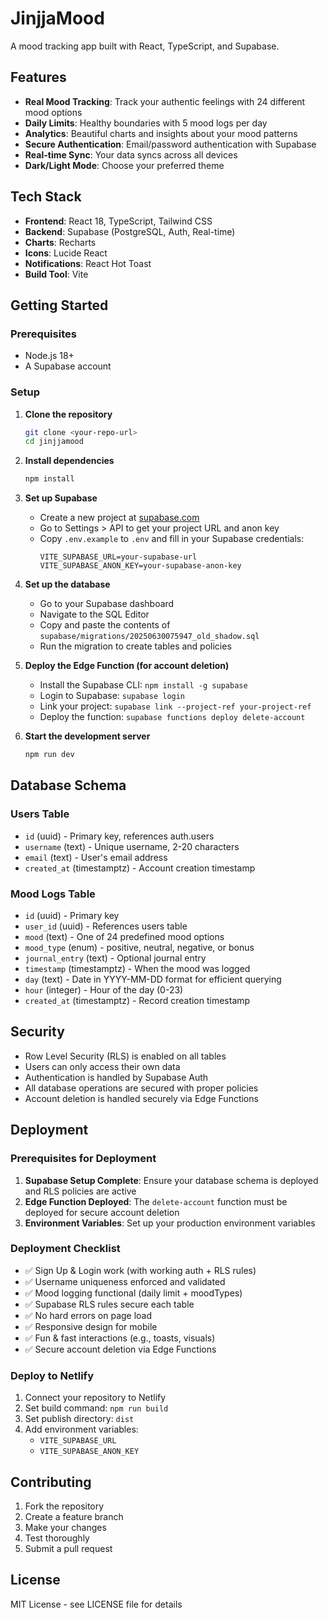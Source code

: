 # JinjjaMood

A mood tracking app built with React, TypeScript, and Supabase.

## Features

- **Real Mood Tracking**: Track your authentic feelings with 24 different mood options
- **Daily Limits**: Healthy boundaries with 5 mood logs per day
- **Analytics**: Beautiful charts and insights about your mood patterns
- **Secure Authentication**: Email/password authentication with Supabase
- **Real-time Sync**: Your data syncs across all devices
- **Dark/Light Mode**: Choose your preferred theme

## Tech Stack

- **Frontend**: React 18, TypeScript, Tailwind CSS
- **Backend**: Supabase (PostgreSQL, Auth, Real-time)
- **Charts**: Recharts
- **Icons**: Lucide React
- **Notifications**: React Hot Toast
- **Build Tool**: Vite

## Getting Started

### Prerequisites

- Node.js 18+ 
- A Supabase account

### Setup

1. **Clone the repository**
   ```bash
   git clone <your-repo-url>
   cd jinjjamood
   ```

2. **Install dependencies**
   ```bash
   npm install
   ```

3. **Set up Supabase**
   - Create a new project at [supabase.com](https://supabase.com)
   - Go to Settings > API to get your project URL and anon key
   - Copy `.env.example` to `.env` and fill in your Supabase credentials:
     ```
     VITE_SUPABASE_URL=your-supabase-url
     VITE_SUPABASE_ANON_KEY=your-supabase-anon-key
     ```

4. **Set up the database**
   - Go to your Supabase dashboard
   - Navigate to the SQL Editor
   - Copy and paste the contents of `supabase/migrations/20250630075947_old_shadow.sql`
   - Run the migration to create tables and policies

5. **Deploy the Edge Function (for account deletion)**
   - Install the Supabase CLI: `npm install -g supabase`
   - Login to Supabase: `supabase login`
   - Link your project: `supabase link --project-ref your-project-ref`
   - Deploy the function: `supabase functions deploy delete-account`

6. **Start the development server**
   ```bash
   npm run dev
   ```

## Database Schema

### Users Table
- `id` (uuid) - Primary key, references auth.users
- `username` (text) - Unique username, 2-20 characters
- `email` (text) - User's email address
- `created_at` (timestamptz) - Account creation timestamp

### Mood Logs Table
- `id` (uuid) - Primary key
- `user_id` (uuid) - References users table
- `mood` (text) - One of 24 predefined mood options
- `mood_type` (enum) - positive, neutral, negative, or bonus
- `journal_entry` (text) - Optional journal entry
- `timestamp` (timestamptz) - When the mood was logged
- `day` (text) - Date in YYYY-MM-DD format for efficient querying
- `hour` (integer) - Hour of the day (0-23)
- `created_at` (timestamptz) - Record creation timestamp

## Security

- Row Level Security (RLS) is enabled on all tables
- Users can only access their own data
- Authentication is handled by Supabase Auth
- All database operations are secured with proper policies
- Account deletion is handled securely via Edge Functions

## Deployment

### Prerequisites for Deployment

1. **Supabase Setup Complete**: Ensure your database schema is deployed and RLS policies are active
2. **Edge Function Deployed**: The `delete-account` function must be deployed for secure account deletion
3. **Environment Variables**: Set up your production environment variables

### Deployment Checklist

- ✅ Sign Up & Login work (with working auth + RLS rules)
- ✅ Username uniqueness enforced and validated
- ✅ Mood logging functional (daily limit + moodTypes)
- ✅ Supabase RLS rules secure each table
- ✅ No hard errors on page load
- ✅ Responsive design for mobile
- ✅ Fun & fast interactions (e.g., toasts, visuals)
- ✅ Secure account deletion via Edge Functions

### Deploy to Netlify

1. Connect your repository to Netlify
2. Set build command: `npm run build`
3. Set publish directory: `dist`
4. Add environment variables:
   - `VITE_SUPABASE_URL`
   - `VITE_SUPABASE_ANON_KEY`

## Contributing

1. Fork the repository
2. Create a feature branch
3. Make your changes
4. Test thoroughly
5. Submit a pull request

## License

MIT License - see LICENSE file for details